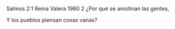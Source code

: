Salmos 2:1 Reina Valera 1960
2 ¿Por qué se amotinan las gentes,

Y los pueblos piensan cosas vanas?
